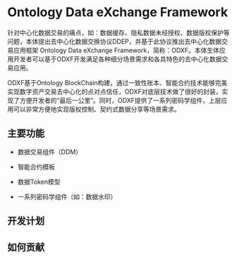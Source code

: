 # Ontology Data eXchange Framework

针对中心化数据交易的痛点，如：数据缓存、隐私数据未经授权、数据版权保护等问题，本体提出去中心化数据交换协议DDEP，并基于此协议推出去中心化数据交易应用框架 Ontology Data eXchange Framework，简称：ODXF。本体生体应用开发者可以基于ODXF开发满足各种细分场景需求和各具特色的去中心化数据交易应用。

ODXF基于Ontology BlockChain构建，通过一致性账本、智能合约技术能够完美实现数字资产交易去中心化的点对点信任，ODXF对底层技术做了很好的封装，实现了方便开发者的“最后一公里”。同时，ODXF提供了一系列密码学组件，上层应用可以非常方便地实现版权控制、契约式数据分享等场景需求。

## 主要功能

* 数据交易组件（DDM）
  
  
* 智能合约模板
  

* 数据Token模型

  
* 一系列密码学组件（如：数据水印）

  
## 开发计划

## 如何贡献
